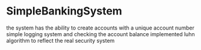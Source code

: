 # SimpleBankingSystem
the system has the ability to create accounts with a unique account number
simple logging system and checking the account balance
implemented luhn algorithm to reflect the real security system
